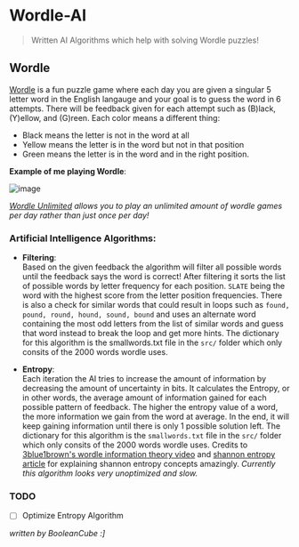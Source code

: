 # Wordle-AI
> Written AI Algorithms which help with solving Wordle puzzles!

## Wordle
[Wordle](https://www.nytimes.com/games/wordle/index.html) is a fun puzzle game where each day you are given a singular 5 letter word in the English langauge and your goal is to guess the word in 6 attempts. There will be feedback given for each attempt such as (B)lack, (Y)ellow, and (G)reen. Each color means a different thing:
- Black means the letter is not in the word at all
- Yellow means the letter is in the word but not in that position
- Green means the letter is in the word and in the right position.

**Example of me playing Wordle**:

![image](https://user-images.githubusercontent.com/47650058/155051905-5f820085-0bc5-47a0-8f10-b24fc6034a61.png)

*[Wordle Unlimited](https://www.wordleunlimited.com/) allows you to play an unlimited amount of wordle games per day rather than just once per day!*


### Artificial Intelligence Algorithms:

- **Filtering**: <br>
Based on the given feedback the algorithm will filter all possible words until the feedback says the word is correct! After filtering it sorts the list of possible words by letter frequency for each position. `SLATE` being the word with the highest score from the letter position frequencies. There is also a check for similar words that could result in loops such as `found, pound, round, hound, sound, bound` and uses an alternate word containing the most odd letters from the list of similar words and guess that word instead to break the loop and get more hints. The dictionary for this algorithm is the smallwords.txt file in the `src/` folder which only consits of the 2000 words wordle uses.

- **Entropy**: <br>
Each iteration the AI tries to increase the amount of information by decreasing the amount of uncertainty in bits. It calculates the Entropy, or in other words, the average amount of information gained for each possible pattern of feedback. The higher the entropy value of a word, the more information we gain from the word at average. In the end, it will keep gaining information until there is only 1 possible solution left. The dictionary for this algorithm is the `smallwords.txt` file in the `src/` folder which only consits of the 2000 words wordle uses. Credits to [3blue1brown's wordle information theory video](https://youtu.be/v68zYyaEmEA) and [shannon entropy article](https://en.wikipedia.org/wiki/Entropy_(information_theory)) for explaining shannon entropy concepts amazingly. *Currently this algorithm looks very unoptimized and slow.*


### TODO
- [ ] Optimize Entropy Algorithm

*written by BooleanCube :]*
